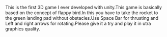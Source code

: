 This is the first 3D game I ever developed with unity.This game is basically based on the concept of flappy bird.In this you have to take the rocket to the green landing pad without obstacles.Use Space Bar for thrusting and Left and right arrows for rotating.Please give it a try and play it in utra graphics quality.
